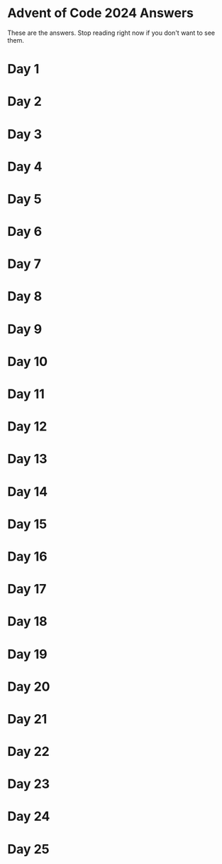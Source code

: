 # Advent of Code 2024 Answers

These are the answers. Stop reading right now if you don't want to see them.

# Day 1


# Day 2


# Day 3


# Day 4


# Day 5


# Day 6


# Day 7


# Day 8


# Day 9


# Day 10


# Day 11


# Day 12


# Day 13


# Day 14


# Day 15


# Day 16


# Day 17


# Day 18


# Day 19


# Day 20


# Day 21


# Day 22


# Day 23


# Day 24


# Day 25